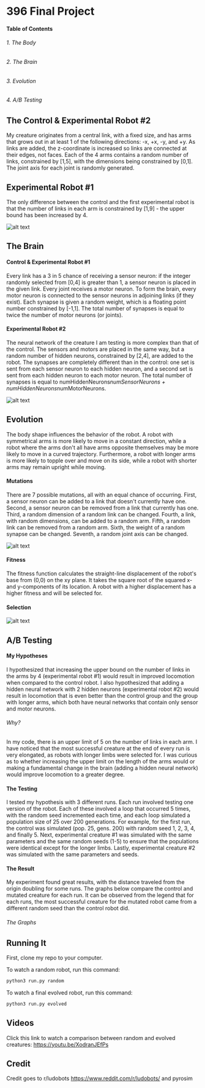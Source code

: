 # 396 Final Project

#### Table of Contents
###### 1. The Body
###### 2. The Brain
###### 3. Evolution
###### 4. A/B Testing

## The Control & Experimental Robot #2
My creature originates from a central link, with a fixed size, and has arms that grows out in at least 1 of the following directions: -x, +x, -y, and +y. As links are added, the z-coordinate is increased so links are connected at their edges, not faces. Each of the 4 arms contains a random number of links, constrained by [1,5], with the dimensions being constrained by [0,1]. The joint axis for each joint is randomly generated. 

## Experimental Robot #1
The only difference between the control and the first experimental robot is that the number of links in each arm is constrained by [1,9] - the upper bound has been increased by 4. 

![alt text](https://github.com/juliagangi/mybots/blob/finalExperiment/fullbody.png?raw=true)

## The Brain
#### Control & Experimental Robot #1
Every link has a 3 in 5 chance of receiving a sensor neuron: if the integer randomly selected from [0,4] is greater than 1, a sensor neuron is placed in the given link. Every joint receives a motor neuron. To form the brain, every motor neuron is connected to the sensor neurons in adjoining links (if they exist). Each synapse is given a random weight, which is a floating point number constrained by [-1,1]. The total number of synapses is equal to twice the number of motor neurons (or joints).

#### Experimental Robot #2
The neural network of the creature I am testing is more complex than that of the control. The sensors and motors are placed in the same way, but a random number of hidden neurons, constrained by [2,4], are added to the robot. The synapses are completely different than in the control: one set is sent from each sensor neuron to each hidden neuron, and a second set is sent from each hidden neuron to each motor neuron. The total number of synapses is equal to numHiddenNeurons*numSensorNeurons + numHiddenNeurons*numMotorNeurons.

![alt text](https://github.com/juliagangi/mybots/blob/finalExperiment/neuralnetwork.png?raw=true)

## Evolution
The body shape influences the behavior of the robot. A robot with symmetrical arms is more likely to move in a constant direction, while a robot where the arms don't all have arms opposite themselves may be more likely to move in a curved trajectory. Furthermore, a robot with longer arms is more likely to topple over and move on its side, while a robot with shorter arms may remain upright while moving.

#### Mutations
There are 7 possible mutations, all with an equal chance of occurring. First, a sensor neuron can be added to a link that doesn't currently have one. Second, a sensor neuron can be removed from a link that currently has one. Third, a random dimension of a random link can be changed. Fourth, a link, with random dimensions, can be added to a random arm. Fifth, a random link can be removed from a random arm. Sixth, the weight of a random synapse can be changed. Seventh, a random joint axis can be changed. 

![alt text](https://github.com/juliagangi/mybots/blob/finalExperiment/mutations.png?raw=true)

#### Fitness 
The fitness function calculates the straight-line displacement of the robot's base from (0,0) on the xy plane. It takes the square root of the squared x- and y-components of its location. A robot with a higher displacement has a higher fitness and will be selected for.

#### Selection
![alt text](https://github.com/juliagangi/mybots/blob/finalExperiment/selection.png?raw=true)

## A/B Testing
#### My Hypotheses

I hypothesized that increasing the upper bound on the number of links in the arms by 4 (experimental robot #1) would result in improved locomotion when compared to the control robot. I also hypothesized that adding a hidden neural network with 2 hidden neurons (experimental robot #2) would result in locomotion that is even better than the control group and the group with longer arms, which both have neural networks that contain only sensor and motor neurons. 

###### Why?
In my code, there is an upper limit of 5 on the number of links in each arm. I have noticed that the most successful creature at the end of every run is very elongated, as robots with longer limbs were selected for. I was curious as to whether increasing the upper limit on the length of the arms would or making a fundamental change in the brain (adding a hidden neural network) would improve locomotion to a greater degree.

#### The Testing
I tested my hypothesis with 3 different runs. Each run involved testing one version of the robot. Each of these involved a loop that occurred 5 times, with the random seed incremented each time, and each loop simulated a population size of 25 over 200 generations. For example, for the first run, the control was simulated (pop. 25, gens. 200) with random seed 1, 2, 3, 4, and finally 5. Next, experimental creature #1 was simulated with the same parameters and the same random seeds (1-5) to ensure that the populations were identical except for the longer limbs. Lastly, experimental creature #2 was simulated with the same parameters and seeds.

#### The Result
My experiment found great results, with the distance traveled from the origin doubling for some runs. The graphs below compare the control and mutated creature for each run. It can be observed from the legend that for each runs, the most successful creature for the mutated robot came from a different random seed than the control robot did.  

###### The Graphs


## Running It
First, clone my repo to your computer.

To watch a random robot, run this command:

```bash
python3 run.py random
```

To watch a final evolved robot, run this command:

```bash
python3 run.py evolved
```

## Videos

Click this link to watch a comparison between random and evolved creatures: <https://youtu.be/XodranJEfPs>

## Credit

Credit goes to r/ludobots <https://www.reddit.com/r/ludobots/> and pyrosim

